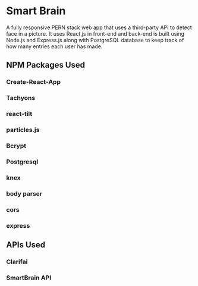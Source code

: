 # Smart Brain
A fully responsive PERN stack web app that uses a third-party API to detect face in a picture. It uses React.js in front-end and back-end is built using Node.js and Express.js along with PostgreSQL database to keep track of how many entries each user has made.

## NPM Packages Used

### Create-React-App
### Tachyons
### react-tilt
### particles.js
### Bcrypt
### Postgresql
### knex
### body parser
### cors
### express

## APIs Used
### Clarifai
### SmartBrain API
